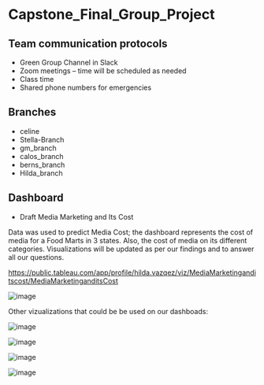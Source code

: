 # Capstone_Final_Group_Project

## Team communication protocols
- Green Group Channel in Slack
- Zoom meetings – time will be scheduled as needed
- Class time
-  Shared phone numbers for emergencies

## Branches
-	celine
-	Stella-Branch
-	gm_branch
-	calos_branch
-	berns_branch
-	Hilda_branch


## Dashboard

- Draft Media Marketing and Its Cost

Data was used to predict Media Cost; the dashboard represents the cost of media for a Food Marts in 3 states.  Also, the cost of media on its different categories.  Visualizations will be updated as per our findings and to answer all our questions.

https://public.tableau.com/app/profile/hilda.vazqez/viz/MediaMarketinganditscost/MediaMarketinganditsCost

![image](https://user-images.githubusercontent.com/105381777/196585289-35eca02e-c944-411e-98a0-66d990c71f72.png)

Other vizualizations that could be be used on our dashboads:

![image](https://user-images.githubusercontent.com/105381777/196587265-090da012-715c-4e1a-9374-c05c259b76af.png)

![image](https://user-images.githubusercontent.com/105381777/196587337-b26322b3-09eb-49d2-90e9-198e5961efbd.png)

![image](https://user-images.githubusercontent.com/105381777/196587435-795393da-a41a-4b12-bb37-6087fbfc16b2.png)

![image](https://user-images.githubusercontent.com/105381777/196587552-ed3e8054-300f-4383-bd21-1ea0b4c1a717.png)











